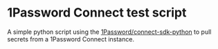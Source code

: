 1Password Connect test script
==========

A simple python script using the
[1Password/connect-sdk-python](https://github.com/1Password/connect-sdk-python) to pull secrets from
a 1Password Connect instance.
